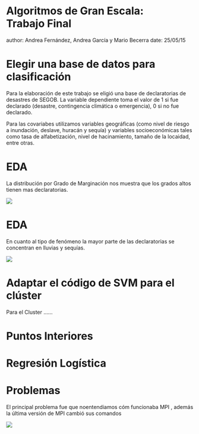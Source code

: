 
Algoritmos de Gran Escala:  
Trabajo Final
========================================================
author: Andrea Fernández, Andrea García y Mario Becerra
date: 25/05/15

Elegir una base de datos para clasificación
========================================================

Para la elaboración de este trabajo se eligió una base de declaratorias de desastres de SEGOB. La variable dependiente toma el valor de 1 si fue declarado (desastre, contingencia climática o  emergencia), 0 si no fue declarado. 

Para las covariabes utilizamos variables geográficas (como nivel de riesgo a inundación, deslave, huracán y  sequía) y variables socioeconómicas tales como tasa de alfabetización, nivel de hacinamiento, tamaño de la locaidad, entre otras. 


EDA
========================================================
La distribución por Grado de Marginación nos muestra que los grados altos tienen mas declaratorias. 

![](/img/dec_GM.png)


EDA
========================================================
En cuanto al tipo de fenómeno  la mayor parte de las declaratorias se concentran en lluvias y sequías.


![](/img/tipo.png)



Adaptar el código de SVM para el clúster 
========================================================
Para el Cluster ......



Puntos Interiores 
========================================================




Regresión Logística
========================================================



Problemas 
========================================================
El principal problema fue que  noentendiamos cóm funcionaba MPI , además la última versión de MPI cambió sus comandos 

![](/img/esquema_mpi.png)


